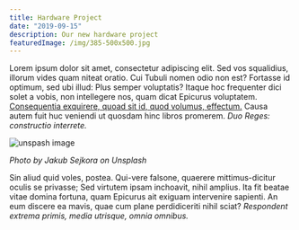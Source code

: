 ```yaml
---
title: Hardware Project
date: "2019-09-15"
description: Our new hardware project
featuredImage: /img/385-500x500.jpg
---
```


Lorem ipsum dolor sit amet, consectetur adipiscing elit. Sed vos squalidius, illorum vides quam niteat oratio. Cui Tubuli nomen odio non est? Fortasse id optimum, sed ubi illud: Plus semper voluptatis? Itaque hoc frequenter dici solet a vobis, non intellegere nos, quam dicat Epicurus voluptatem. [Consequentia exquirere, quoad sit id, quod volumus, effectum.](http://loripsum.net/) Causa autem fuit huc veniendi ut quosdam hinc libros promerem. _Duo Reges: constructio interrete._

![unspash image](/img/jakub-sejkora-utqJcneoFjo-unsplash.jpg)

_Photo by Jakub Sejkora on Unsplash_

Sin aliud quid voles, postea. Qui-vere falsone, quaerere mittimus-dicitur oculis se privasse; Sed virtutem ipsam inchoavit, nihil amplius. Ita fit beatae vitae domina fortuna, quam Epicurus ait exiguam intervenire sapienti. An eum discere ea mavis, quae cum plane perdidiceriti nihil sciat? _Respondent extrema primis, media utrisque, omnia omnibus._

